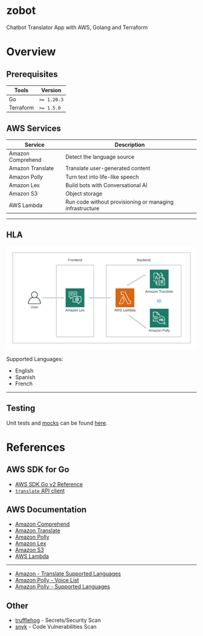 # zobot
Chatbot Translator App with AWS, Golang and Terraform

# Overview
## Prerequisites 

| Tools     | Version   |
|-----------|-----------|
| Go        | `>= 1.20.3` |
| Terraform | `>= 1.5.0`  |

## AWS Services 

| Service            | Description                                              |
|--------------------|----------------------------------------------------------|
| Amazon Comprehend  | Detect the language source                               |
| Amazon Translate   | Translate user-generated content                         |
| Amazon Polly       | Turn text into life-like speech                          |
| Amazon Lex         | Build bots with Conversational AI                        |
| Amazon S3          | Object storage                                           |
| AWS Lambda         | Run code without provisioning or managing infrastructure |

---

## HLA

![zobot diagram](assets/zobot_diagram.png)

Supported Languages:
- English
- Spanish
- French

---

## Testing
Unit tests and [mocks](/backend/mock_client_ops.go) can be found [here](/backend).

# References

## AWS SDK for Go

- [AWS SDK Go v2 Reference](https://pkg.go.dev/github.com/aws/aws-sdk-go-v2#section-readme)
- [`translate` API client](https://pkg.go.dev/github.com/aws/aws-sdk-go-v2/service/translate)


## AWS Documentation

- [Amazon Comprehend](https://aws.amazon.com/comprehend/)
- [Amazon Translate](https://aws.amazon.com/translate/)
- [Amazon Polly](https://aws.amazon.com/polly/)
- [Amazon Lex](https://aws.amazon.com/lex/)
- [Amazon S3](https://aws.amazon.com/s3/)
- [AWS Lambda](https://aws.amazon.com/lambda/)
---
- [Amazon - Translate Supported Languages](https://docs.aws.amazon.com/translate/latest/dg/what-is-languages.html)
- [Amazon Polly -  Voice List](https://docs.aws.amazon.com/polly/latest/dg/voicelist.html)
- [Amazon Polly - Supported Languages](https://docs.aws.amazon.com/polly/latest/dg/SupportedLanguage.html)

## Other
- [trufflehog](https://github.com/trufflesecurity/trufflehog) - Secrets/Security Scan
- [snyk](https://github.com/snyk/actions) - Code Vulnerabilities Scan
